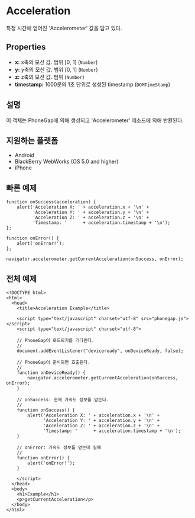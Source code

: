 Acceleration
============

특정 시간에 얻어진 'Accelerometer' 값을 담고 있다.

Properties
----------

- __x:__ x축의 모션 값. 범위 [0, 1] (`Number`)
- __y:__ y축의 모션 값. 범위 [0, 1] (`Number`)
- __z:__ z축의 모션 값. 범위 (`Number`)
- __timestamp:__ 1000분의 1초 단위로 생성된 timestamp (`DOMTimeStamp`)

설명
-----------

이 객체는 PhoneGap에 의해 생성되고 'Accelerometer' 메소드에 의해 반환된다.

지원하는 플랫폼
-------------------

- Android
- BlackBerry WebWorks (OS 5.0 and higher)
- iPhone

빠른 예제
-------------

    function onSuccess(acceleration) {
        alert('Acceleration X: ' + acceleration.x + '\n' +
              'Acceleration Y: ' + acceleration.y + '\n' +
              'Acceleration Z: ' + acceleration.z + '\n' +
              'Timestamp: '      + acceleration.timestamp + '\n');
    };

    function onError() {
        alert('onError!');
    };

    navigator.accelerometer.getCurrentAcceleration(onSuccess, onError);

전체 예제
------------

    <!DOCTYPE html>
    <html>
      <head>
        <title>Acceleration Example</title>

        <script type="text/javascript" charset="utf-8" src="phonegap.js"></script>
        <script type="text/javascript" charset="utf-8">

        // PhoneGap이 로드되기를 기다린다.
        //
        document.addEventListener("deviceready", onDeviceReady, false);

        // PhoneGap이 준비되면 호출된다.
        //
        function onDeviceReady() {
            navigator.accelerometer.getCurrentAcceleration(onSuccess, onError);
        }

        // onSuccess: 현재 가속도 정보를 얻는다.
        //
        function onSuccess() {
            alert('Acceleration X: ' + acceleration.x + '\n' +
                  'Acceleration Y: ' + acceleration.y + '\n' +
                  'Acceleration Z: ' + acceleration.z + '\n' +
                  'Timestamp: '      + acceleration.timestamp + '\n');
        }

        // onError: 가속도 정보를 얻는데 실패
        //
        function onError() {
            alert('onError!');
        }

        </script>
      </head>
      <body>
        <h1>Example</h1>
        <p>getCurrentAcceleration</p>
      </body>
    </html>
